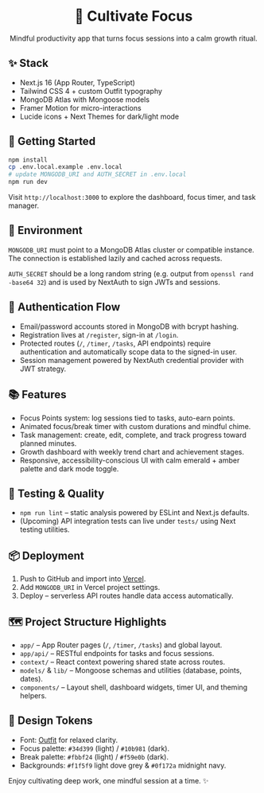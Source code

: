 <div align="center">

# 🌿 Cultivate Focus

Mindful productivity app that turns focus sessions into a calm growth ritual.

</div>

## ✨ Stack

- Next.js 16 (App Router, TypeScript)
- Tailwind CSS 4 + custom Outfit typography
- MongoDB Atlas with Mongoose models
- Framer Motion for micro-interactions
- Lucide icons + Next Themes for dark/light mode

## 🚀 Getting Started

```bash
npm install
cp .env.local.example .env.local
# update MONGODB_URI and AUTH_SECRET in .env.local
npm run dev
```

Visit `http://localhost:3000` to explore the dashboard, focus timer, and task manager.

## 🔧 Environment

`MONGODB_URI` must point to a MongoDB Atlas cluster or compatible instance. The connection is established lazily and cached across requests.

`AUTH_SECRET` should be a long random string (e.g. output from `openssl rand -base64 32`) and is used by NextAuth to sign JWTs and sessions.

## 🔐 Authentication Flow

- Email/password accounts stored in MongoDB with bcrypt hashing.
- Registration lives at `/register`, sign-in at `/login`.
- Protected routes (`/`, `/timer`, `/tasks`, API endpoints) require authentication and automatically scope data to the signed-in user.
- Session management powered by NextAuth credential provider with JWT strategy.

## 📚 Features

- Focus Points system: log sessions tied to tasks, auto-earn points.
- Animated focus/break timer with custom durations and mindful chime.
- Task management: create, edit, complete, and track progress toward planned minutes.
- Growth dashboard with weekly trend chart and achievement stages.
- Responsive, accessibility-conscious UI with calm emerald + amber palette and dark mode toggle.

## 🧪 Testing & Quality

- `npm run lint` – static analysis powered by ESLint and Next.js defaults.
- (Upcoming) API integration tests can live under `tests/` using Next testing utilities.

## 📦 Deployment

1. Push to GitHub and import into [Vercel](https://vercel.com/).
2. Add `MONGODB_URI` in Vercel project settings.
3. Deploy – serverless API routes handle data access automatically.

## 🗺️ Project Structure Highlights

- `app/` – App Router pages (`/`, `/timer`, `/tasks`) and global layout.
- `app/api/` – RESTful endpoints for tasks and focus sessions.
- `context/` – React context powering shared state across routes.
- `models/` & `lib/` – Mongoose schemas and utilities (database, points, dates).
- `components/` – Layout shell, dashboard widgets, timer UI, and theming helpers.

## 🌈 Design Tokens

- Font: [Outfit](https://fonts.google.com/specimen/Outfit) for relaxed clarity.
- Focus palette: `#34d399` (light) / `#10b981` (dark).
- Break palette: `#fbbf24` (light) / `#f59e0b` (dark).
- Backgrounds: `#f1f5f9` light dove grey & `#0f172a` midnight navy.

Enjoy cultivating deep work, one mindful session at a time. ✨
